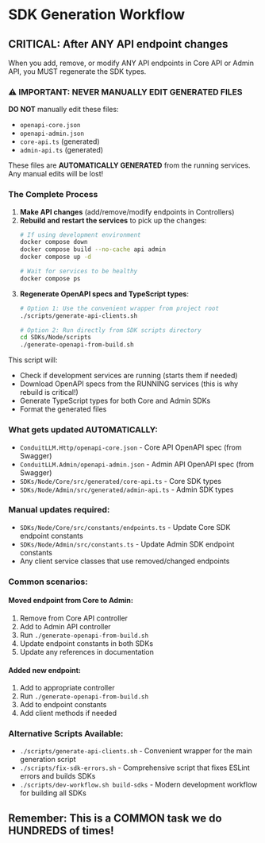 # SDK Generation Workflow

## CRITICAL: After ANY API endpoint changes

When you add, remove, or modify ANY API endpoints in Core API or Admin API, you MUST regenerate the SDK types.

### ⚠️ IMPORTANT: NEVER MANUALLY EDIT GENERATED FILES

**DO NOT** manually edit these files:
- `openapi-core.json`
- `openapi-admin.json`
- `core-api.ts` (generated)
- `admin-api.ts` (generated)

These files are **AUTOMATICALLY GENERATED** from the running services. Any manual edits will be lost!

### The Complete Process

1. **Make API changes** (add/remove/modify endpoints in Controllers)
2. **Rebuild and restart the services** to pick up the changes:
   ```bash
   # If using development environment
   docker compose down
   docker compose build --no-cache api admin
   docker compose up -d
   
   # Wait for services to be healthy
   docker compose ps
   ```
3. **Regenerate OpenAPI specs and TypeScript types**:
   ```bash
   # Option 1: Use the convenient wrapper from project root
   ./scripts/generate-api-clients.sh
   
   # Option 2: Run directly from SDK scripts directory
   cd SDKs/Node/scripts
   ./generate-openapi-from-build.sh
   ```

This script will:
- Check if development services are running (starts them if needed)
- Download OpenAPI specs from the RUNNING services (this is why rebuild is critical!)
- Generate TypeScript types for both Core and Admin SDKs
- Format the generated files

### What gets updated AUTOMATICALLY:
- `ConduitLLM.Http/openapi-core.json` - Core API OpenAPI spec (from Swagger)
- `ConduitLLM.Admin/openapi-admin.json` - Admin API OpenAPI spec (from Swagger)
- `SDKs/Node/Core/src/generated/core-api.ts` - Core SDK types
- `SDKs/Node/Admin/src/generated/admin-api.ts` - Admin SDK types

### Manual updates required:
- `SDKs/Node/Core/src/constants/endpoints.ts` - Update Core SDK endpoint constants
- `SDKs/Node/Admin/src/constants.ts` - Update Admin SDK endpoint constants
- Any client service classes that use removed/changed endpoints

### Common scenarios:

#### Moved endpoint from Core to Admin:
1. Remove from Core API controller
2. Add to Admin API controller  
3. Run `./generate-openapi-from-build.sh`
4. Update endpoint constants in both SDKs
5. Update any references in documentation

#### Added new endpoint:
1. Add to appropriate controller
2. Run `./generate-openapi-from-build.sh`
3. Add to endpoint constants
4. Add client methods if needed

### Alternative Scripts Available:

- `./scripts/generate-api-clients.sh` - Convenient wrapper for the main generation script
- `./scripts/fix-sdk-errors.sh` - Comprehensive script that fixes ESLint errors and builds SDKs
- `./scripts/dev-workflow.sh build-sdks` - Modern development workflow for building all SDKs

## Remember: This is a COMMON task we do HUNDREDS of times!